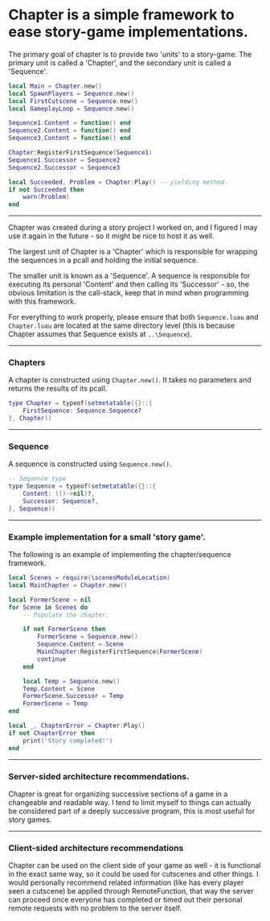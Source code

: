 # Chapter is a simple framework to ease story-game implementations.

The primary goal of chapter is to provide two 'units' to a story-game. The primary unit is called a 'Chapter', and the secondary unit is called a 'Sequence'.

```lua
local Main = Chapter.new()
local SpawnPlayers = Sequence.new()
local FirstCutscene = Sequence.new()
local GameplayLoop = Sequence.new()

Sequence1.Content = function() end
Sequence2.Content = function() end
Sequence3.Content = function() end

Chapter:RegisterFirstSequence(Sequence1)
Sequence1.Successor = Sequence2
Sequence2.Successor = Sequence3

local Succeeded, Problem = Chapter:Play() -- yielding method.
if not Succeeded then
    warn(Problem)
end
```
-----

Chapter was created during a story project I worked on, and I figured I may use it again in the future - so it might be nice to host it as well.

The largest unit of Chapter is a 'Chapter' which is responsible for wrapping the sequences in a pcall and holding the initial sequence.

The smaller unit is known as a 'Sequence'. A sequence is responsible for executing its personal 'Content' and then calling its 'Successor' - so, the obvious limitation is the call-stack, keep that in mind when programming with this framework.

For everything to work properly, please ensure that both `Sequence.luau` and `Chapter.luau` are located at the same directory level (this is because Chapter assumes that Sequence exists at `..\Sequence`).

-----
### Chapters
A chapter is constructed using `Chapter.new()`. It takes no parameters and returns the results of its pcall.
```lua
type Chapter = typeof(setmetatable({}::{
    FirstSequence: Sequence.Sequence?
}, Chapter))
```

-----
### Sequence
A sequence is constructed using `Sequence.new()`.
```lua
-- Sequence type
type Sequence = typeof(setmetatable({}::{
    Content: (()->nil)?,
    Successor: Sequence?,
}, Sequence))
```
-----
### Example implementation for a small 'story game'.
The following is an example of implementing the chapter/sequence framework.
```lua
local Scenes = require(\scenesModuleLocation)
local MainChapter = Chapter.new()

local FormerScene = nil
for Scene in Scenes do
    -- Populate the chapter.

    if not FormerScene then
        FormerScene = Sequence.new()
        Sequence.Content = Scene
        MainChapter:RegisterFirstSequence(FormerScene)
        continue
    end

    local Temp = Sequence.new()
    Temp.Content = Scene
    FormerScene.Successor = Temp
    FormerScene = Temp
end

local _, ChapterError = Chapter:Play()
if not ChapterError then
    print('Story completed!')
end
```
-----
### Server-sided architecture recommendations.
Chapter is great for organizing successive sections of a game in a changeable and readable way. I tend to limit myself to things can actually be considered part of a deeply successive program, this is most useful for story games.

-----
### Client-sided architecture recommendations
Chapter can be used on the client side of your game as well - it is functional in the exact same way, so it could be used for cutscenes and other things. I would personally recommend related information (like has every player seen a cutscene) be applied through RemoteFunction, that way the server can proceed once everyone has completed or timed out their personal remote requests with no problem to the server itself.